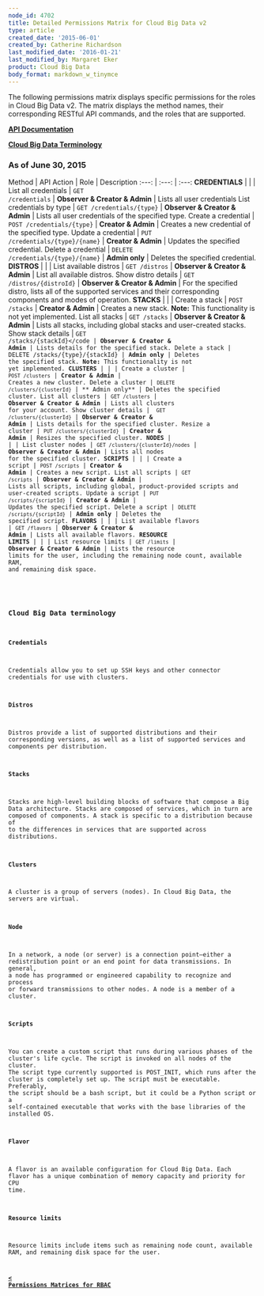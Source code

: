 ```yaml
---
node_id: 4702
title: Detailed Permissions Matrix for Cloud Big Data v2
type: article
created_date: '2015-06-01'
created_by: Catherine Richardson
last_modified_date: '2016-01-21'
last_modified_by: Margaret Eker
product: Cloud Big Data
body_format: markdown_w_tinymce
---
```


The following permissions matrix displays specific permissions for the roles in Cloud Big Data v2. The matrix displays the method names, their corresponding RESTful API commands, and the roles that are supported.

**<a href="http://developer.rackspace.com/docs">API Documentation</a>**

**<a href="#bigdata">Cloud Big Data Terminology</a>**

### As of June 30, 2015

Method | API Action | Role | Description
:---: | :---: | :---:
**CREDENTIALS** | | |
List all credentials | <code>GET /credentials</code> | **Observer & Creator & Admin** | Lists all user credentials
List credentials by type | <code>GET /credentials/{type}</code> | **Observer & Creator & Admin** |	Lists all user credentials of the specified type.
Create a credential | <code>POST /credentials/{type}</code> | **Creator & Admin** | Creates a new credential of the specified type.
Update a credential | <code>PUT /credentials/{type}/{name}</code> | **Creator & Admin** | Updates the specified credential.
Delete a credential | <code>DELETE /credentials/{type}/{name}</code> | **Admin only** | Deletes the specified credential.
**DISTROS** | | |
List available distros | <code>GET /distros</code> | **Observer & Creator & Admin** | List all available distros.
Show distro details | <code>GET /distros/{distroId}</code> | **Observer & Creator & Admin** | For the specified distro, lists all of the supported services and their corresponding components and modes of operation.
**STACKS** | | |
Create a stack | <code>POST /stacks</code> | **Creator & Admin** | Creates a new stack. **Note:** This functionality is not yet implemented.
List all stacks | <code>GET /stacks</code> | **Observer & Creator & Admin** | Lists all stacks, including global stacks and user-created stacks.
Show stack details | <code>GET /stacks/{stackId}</code | **Observer & Creator & Admin** | Lists details for the specified stack.
Delete a stack | DELETE /stacks/{type}/{stackId} | **Admin only** | Deletes the specified stack. **Note:** This functionality is not yet implemented.
**CLUSTERS** | | |
Create a cluster | <code>POST /clusters</code> | **Creator & Admin**  | Creates a new cluster.
Delete a cluster | <code>DELETE /clusters/{clusterId}</code> | ** Admin only** | Deletes the specified cluster.
List all clusters	| <code>GET /clusters</code> | **Observer & Creator & Admin** | Lists all clusters for your account.
Show cluster details | <code> GET /clusters/{clusterId}</code>	| **Observer & Creator & Admin** | Lists details for the specified cluster.
Resize a cluster | <code>PUT /clusters/{clusterId}</code> | **Creator & Admin** | Resizes the specified cluster.
**NODES** | | |
List cluster nodes | <code>GET /clusters/{clusterId}/nodes</code> | **Observer & Creator & Admin** | Lists all nodes for the specified cluster.
**SCRIPTS** | | |
Create a script	| <code>POST /scripts</code> | **Creator & Admin** | Creates a new script.
List all scripts | <code>GET /scripts</code> | **Observer & Creator & Admin** | Lists all scripts, including global, product-provided scripts and user-created scripts.
Update a script	| <code>PUT /scripts/{scriptId}</code> | **Creator & Admin** | Updates the specified script.
Delete a script	| <code>DELETE /scripts/{scriptId}</code> | **Admin only** | Deletes the specified script.
**FLAVORS** | | |
List available flavors | <code>GET /flavors</code> | **Observer & Creator & Admin** | Lists all available flavors.
**RESOURCE LIMITS** | | |
List resource limits	| <code>GET /limits</code> | **Observer & Creator & Admin** | Lists the resource limits for the user, including the remaining node count, available RAM, and remaining disk space.

<a id="bigdata" name="bigdata"></a>
### Cloud Big Data terminology

#### Credentials

Credentials allow you to set up SSH keys and other connector credentials for use with clusters.

#### Distros

Distros provide a list of supported distributions and their corresponding versions, as well as a list of supported services and components per distribution.

#### Stacks

Stacks are high-level building blocks of software that compose a Big Data architecture. Stacks are composed of services, which in turn are composed of components. A stack is specific to a distribution because of to the differences in services that are supported across distributions.

#### Clusters

A cluster is a group of servers (nodes). In Cloud Big Data, the servers are virtual.

#### Node

In a network, a node (or server) is a connection point—either a redistribution point or an end point for data transmissions. In general, a node has programmed or engineered capability to recognize and process or forward transmissions to other nodes. A node is a member of a cluster.

#### Scripts

You can create a custom script that runs during various phases of the cluster's life cycle. The script is invoked on all nodes of the cluster. The script type currently supported is POST_INIT, which runs after the cluster is completely set up. The script must be executable. Preferably, the script should be a bash script, but it could be a Python script or a self-contained executable that works with the base libraries of the installed OS.

#### Flavor

A flavor is an available configuration for Cloud Big Data. Each flavor has a unique combination of memory capacity and priority for CPU time.

#### Resource limits

Resource limits include items such as remaining node count, available RAM, and remaining disk space for the user.

[**&lt; Permissions Matrices for RBAC**](/how-to/permissions-matrix-for-role-based-access-control-rbac)
